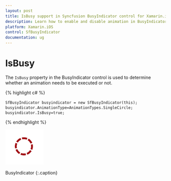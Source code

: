 ```yaml
---
layout: post
title: IsBusy support in Syncfusion BusyIndicator control for Xamarin.iOS
description: Learn how to enable and disable animation in BusyIndicator
platform: Xamarin.iOS
control: SfBusyIndicator
documentation: ug
---
```


# IsBusy

The `IsBusy` property in the BusyIndicator control is used to determine whether an animation needs to be executed or not. 

{% highlight c# %}

	SfBusyIndicator busyindicator = new SfBusyIndicator(this);
	busyindicator.AnimationType=AnimationTypes.SingleCircle;
	busyindicator.IsBusy=true;

{% endhighlight %}

![](images/IsBusy_img1.png)                 

BusyIndicator
{:.caption}